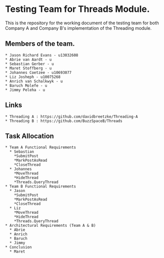 # Testing Team for Threads Module.
This is the repository for the working document of the testing team for both Company A and Company B's implementation of the Threading module.

## Members of the team.

```
* Jason Richard Evans - u13032608
* Abrie van Aardt - u
* Sebastian Gerber - u
* Maret Stoffberg - u
* Johannes Coetzee - u10693077
* Liz Josheph - u10075268
* Anrich van Schalkwyk - u
* Baruch Molefe - u
* Jimmy Peleha - u
```

## Links

```
* Threading A : https://github.com/davidbreetzke/Threading-A
* Threading B : https://github.com/BuzzSpaceB/Threads
```

## Task Allocation

```
* Team A Functional Requirements
  * Sebastian
    *SubmitPost
    *MarkPostAsRead
    *CloseThread
  * Johannes
    *MoveThread
    *HideThread
    *Threads.QueryThread
* Team B Functional Requirements
  * Jason
    *SubmitPost
    *MarkPostAsRead
    *CloseThread
  * Liz
    *MoveThread
    *HideThread
    *Threads.QueryThread
* Architectural Requirements (Team A & B)
  * Abrie
  * Anrich
  * Baruch
  * Jimmy
* Conclusion
  * Maret
```
